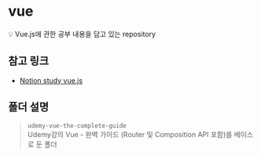 # vue #

  💡 Vue.js에 관한 공부 내용을 담고 있는 repository

## 참고 링크 ##

- [Notion study vue.js](https://separate-chimpanzee-eab.notion.site/vue-js-976572170dee441f985644cf720b5536)

## 폴더 설명 ##

> `udemy-vue-the-complete-guide`
<br>Udemy강의 Vue - 완벽 가이드 (Router 및 Composition API 포함)를 베이스로 둔 폴더
